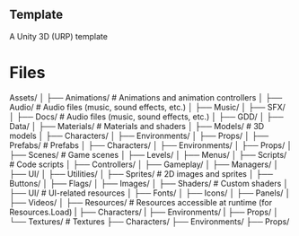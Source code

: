 ## Template
A Unity 3D (URP) template
# Files
Assets/
│
├── Animations/             # Animations and animation controllers
│
├── Audio/                  # Audio files (music, sound effects, etc.)
│   ├── Music/
│   ├── SFX/
│
├── Docs/                  # Audio files (music, sound effects, etc.)
│   ├── GDD/
│   ├── Data/
│
├── Materials/              # Materials and shaders
│
├── Models/                 # 3D models
│   ├── Characters/
│   ├── Environments/
│   ├── Props/
│
├── Prefabs/                # Prefabs
│   ├── Characters/
│   ├── Environments/
│   ├── Props/
│
├── Scenes/                 # Game scenes
│   ├── Levels/
│   ├── Menus/
│
├── Scripts/                # Code scripts
│   ├── Controllers/
│   ├── Gameplay/
│   ├── Managers/
│   ├── UI/
│   ├── Utilities/
│
├── Sprites/                # 2D images and sprites
│   ├── Buttons/
│   ├── Flags/
│   ├── Images/
│
├── Shaders/                # Custom shaders
│
├── UI/                     # UI-related resources
│   ├── Fonts/
│   ├── Icons/
│   ├── Panels/
│   ├── Videos/
│
├── Resources/              # Resources accessible at runtime (for Resources.Load)
|    ├── Characters/
|    ├── Environments/
|    ├── Props/
│
└── Textures/               # Textures
    ├── Characters/
    ├── Environments/
    ├── Props/
